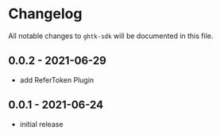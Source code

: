 # Changelog

All notable changes to `ghtk-sdk` will be documented in this file.

## 0.0.2 - 2021-06-29

- add ReferToken Plugin

## 0.0.1 - 2021-06-24

- initial release
